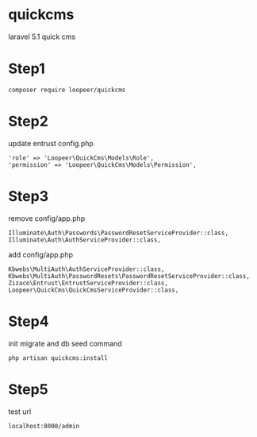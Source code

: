 # quickcms
laravel 5.1 quick cms

# Step1
```
composer require loopeer/quickcms
```
# Step2
update entrust config.php
```
'role' => 'Loopeer\QuickCms\Models\Role',
'permission' => 'Loopeer\QuickCms\Models\Permission',
```
# Step3
remove config/app.php
```
Illuminate\Auth\Passwords\PasswordResetServiceProvider::class,
Illuminate\Auth\AuthServiceProvider::class,
```
add config/app.php
```
Kbwebs\MultiAuth\AuthServiceProvider::class,
Kbwebs\MultiAuth\PasswordResets\PasswordResetServiceProvider::class,
Zizaco\Entrust\EntrustServiceProvider::class,
Loopeer\QuickCms\QuickCmsServiceProvider::class,
```
# Step4
init migrate and db seed command
```
php artisan quickcms:install
```
# Step5
test url
```
localhost:8000/admin
```
